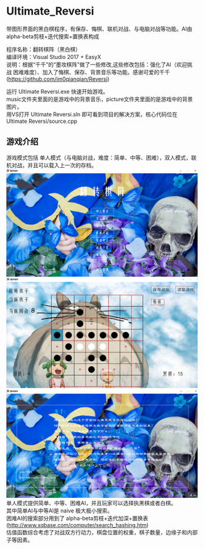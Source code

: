 # Ultimate_Reversi
带图形界面的黑白棋程序，有保存、悔棋、联机对战、与电脑对战等功能。AI由alpha-beta剪枝+迭代搜索+置换表构成  
  
程序名称：翻转棋阵（黑白棋）  
编译环境：Visual Studio 2017 + EasyX  
说明：根据“千千”的“墨攻棋阵”做了一些修改,这些修改包括：强化了AI（欢迎挑战 困难难度）、加入了悔棋、保存、背景音乐等功能。感谢可爱的千千
(https://github.com/im0qianqian/Reversi)  

运行 Ultimate Reversi.exe 快速开始游戏。  
music文件夹里面的是游戏中的背景音乐，picture文件夹里面的是游戏中的背景图片。  
用VS打开 Ultimate Reversi.sln 即可看到项目的解决方案，核心代码位在 Ultimate Reversi/source.cpp

## 游戏介绍  
游戏模式包括 单人模式（与电脑对战，难度：简单、中等、困难），双人模式，联机对战，并且可以载入上一次的存档。  
<img src="https://github.com/Walleclipse/Ultimate_Reversi/raw/master/demo/main.png"  width="700" >  
<img src="https://github.com/Walleclipse/Ultimate_Reversi/raw/master/demo/play.png"  width="700" >  
<img src="https://github.com/Walleclipse/Ultimate_Reversi/raw/master/demo/about.png" width="700" >   
单人模式提供简单、中等、困难AI，并且玩家可以选择执黑棋或者白棋。  
其中简单AI与中等AI是 naive 极大极小搜索。  
困难AI的搜索部分用到了 alpha-beta剪枝+迭代加深+置换表(http://www.xqbase.com/computer/search_hashing.htm)  
估值函数综合考虑了对战双方行动力，棋盘位置的权重，棋子数量，边缘子和内部子等因素。
